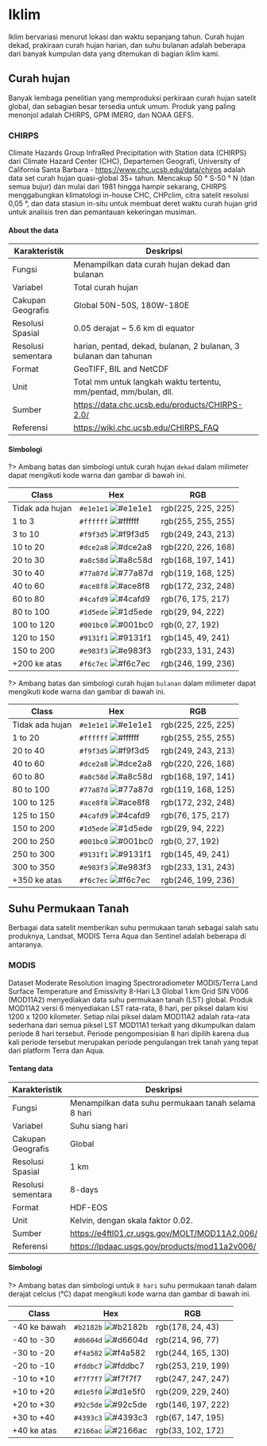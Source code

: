 # Iklim

Iklim bervariasi menurut lokasi dan waktu sepanjang tahun. Curah hujan dekad, prakiraan curah hujan harian, dan suhu bulanan adalah beberapa dari banyak kumpulan data yang ditemukan di bagian iklim kami.

## Curah hujan

Banyak lembaga penelitian yang memproduksi perkiraan curah hujan satelit global, dan sebagian besar tersedia untuk umum. Produk yang paling menonjol adalah CHIRPS, GPM IMERG, dan NOAA GEFS.

### CHIRPS

Climate Hazards Group InfraRed Precipitation with Station data (CHIRPS) dari Climate Hazard Center (CHC), Departemen Geografi, University of California Santa Barbara - https://www.chc.ucsb.edu/data/chirps adalah data set curah hujan quasi-global 35+ tahun. Mencakup 50 ° S-50 ° N (dan semua bujur) dan mulai dari 1981 hingga hampir sekarang, CHIRPS menggabungkan klimatologi in-house CHC, CHPclim, citra satelit resolusi 0,05 °, dan data stasiun in-situ untuk membuat deret waktu curah hujan grid untuk analisis tren dan pemantauan kekeringan musiman.

#### About the data

| Karakteristik  | Deskripsi  |
|---|---|
| Fungsi  | Menampilkan data curah hujan dekad dan bulanan  |
| Variabel  | Total curah hujan  |
| Cakupan Geografis  | Global 50N-50S, 180W-180E |
| Resolusi Spasial  | 0.05 derajat ~ 5.6 km di equator  |
| Resolusi sementara  | harian, pentad, dekad, bulanan, 2 bulanan, 3 bulanan dan tahunan |
| Format  | GeoTIFF, BIL and NetCDF  |
| Unit  | Total mm untuk langkah waktu tertentu, mm/pentad, mm/bulan, dll.  |
| Sumber  | https://data.chc.ucsb.edu/products/CHIRPS-2.0/  |
| Referensi  | https://wiki.chc.ucsb.edu/CHIRPS_FAQ  |

#### Simbologi

?> Ambang batas dan simbologi untuk curah hujan `dekad` dalam milimeter dapat mengikuti kode warna dan gambar di bawah ini.

| Class  | Hex  | RGB  |
|---|---|---|
| Tidak ada hujan  | `#e1e1e1` ![#e1e1e1](https://via.placeholder.com/15/e1e1e1/000000?text=+) | rgb(225, 225, 225)  |
| 1 to 3  | `#ffffff` ![#ffffff](https://via.placeholder.com/15/ffffff/000000?text=+)  | rgb(255, 255, 255)  |
| 3 to 10  | `#f9f3d5` ![#f9f3d5](https://via.placeholder.com/15/f9f3d5/000000?text=+)  | rgb(249, 243, 213)  |
| 10 to 20  | `#dce2a8` ![#dce2a8](https://via.placeholder.com/15/dce2a8/000000?text=+)  | rgb(220, 226, 168)  |
| 20 to 30  | `#a8c58d` ![#a8c58d](https://via.placeholder.com/15/a8c58d/000000?text=+)  | rgb(168, 197, 141)  |
| 30 to 40  | `#77a87d` ![#77a87d](https://via.placeholder.com/15/77a87d/000000?text=+)  | rgb(119, 168, 125)  |
| 40 to 60  | `#ace8f8` ![#ace8f8](https://via.placeholder.com/15/ace8f8/000000?text=+)  | rgb(172, 232, 248)  |
| 60 to 80  | `#4cafd9` ![#4cafd9](https://via.placeholder.com/15/4cafd9/000000?text=+)  | rgb(76, 175, 217)  |
| 80 to 100  | `#1d5ede` ![#1d5ede](https://via.placeholder.com/15/1d5ede/000000?text=+)  | rgb(29, 94, 222)  |
| 100 to 120  | `#001bc0` ![#001bc0](https://via.placeholder.com/15/001bc0/000000?text=+)  | rgb(0, 27, 192)  |
| 120 to 150  | `#9131f1` ![#9131f1](https://via.placeholder.com/15/9131f1/000000?text=+)  | rgb(145, 49, 241)  |
| 150 to 200  | `#e983f3` ![#e983f3](https://via.placeholder.com/15/e983f3/000000?text=+)  | rgb(233, 131, 243)  |
| +200 ke atas  | `#f6c7ec` ![#f6c7ec](https://via.placeholder.com/15/f6c7ec/000000?text=+)  | rgb(246, 199, 236)  |

?> Ambang batas dan simbologi curah hujan `bulanan` dalam milimeter dapat mengikuti kode warna dan gambar di bawah ini.

| Class  | Hex  | RGB  |
|---|---|---|
| Tidak ada hujan | `#e1e1e1` ![#e1e1e1](https://via.placeholder.com/15/e1e1e1/000000?text=+) | rgb(225, 225, 225)  |
| 1 to 20  | `#ffffff` ![#ffffff](https://via.placeholder.com/15/ffffff/000000?text=+)  | rgb(255, 255, 255)  |
| 20 to 40  | `#f9f3d5` ![#f9f3d5](https://via.placeholder.com/15/f9f3d5/000000?text=+)  | rgb(249, 243, 213)  |
| 40 to 60  | `#dce2a8` ![#dce2a8](https://via.placeholder.com/15/dce2a8/000000?text=+)  | rgb(220, 226, 168)  |
| 60 to 80  | `#a8c58d` ![#a8c58d](https://via.placeholder.com/15/a8c58d/000000?text=+)  | rgb(168, 197, 141)  |
| 80 to 100  | `#77a87d` ![#77a87d](https://via.placeholder.com/15/77a87d/000000?text=+)  | rgb(119, 168, 125)  |
| 100 to 125  | `#ace8f8` ![#ace8f8](https://via.placeholder.com/15/ace8f8/000000?text=+)  | rgb(172, 232, 248)  |
| 125 to 150  | `#4cafd9` ![#4cafd9](https://via.placeholder.com/15/4cafd9/000000?text=+)  | rgb(76, 175, 217)  |
| 150 to 200  | `#1d5ede` ![#1d5ede](https://via.placeholder.com/15/1d5ede/000000?text=+)  | rgb(29, 94, 222)  |
| 200 to 250  | `#001bc0` ![#001bc0](https://via.placeholder.com/15/001bc0/000000?text=+)  | rgb(0, 27, 192)  |
| 250 to 300  | `#9131f1` ![#9131f1](https://via.placeholder.com/15/9131f1/000000?text=+)  | rgb(145, 49, 241)  |
| 300 to 350  | `#e983f3` ![#e983f3](https://via.placeholder.com/15/e983f3/000000?text=+)  | rgb(233, 131, 243)  |
| +350 ke atas  | `#f6c7ec` ![#f6c7ec](https://via.placeholder.com/15/f6c7ec/000000?text=+)  | rgb(246, 199, 236)  |

## Suhu Permukaan Tanah

Berbagai data satelit memberikan suhu permukaan tanah sebagai salah satu produknya, Landsat, MODIS Terra Aqua dan Sentinel adalah beberapa di antaranya.

### MODIS

Dataset Moderate Resolution Imaging Spectroradiometer MODIS/Terra Land Surface Temperature and Emissivity 8-Hari L3 Global 1 km Grid SIN V006 (MOD11A2) menyediakan data suhu permukaan tanah (LST) global. Produk MOD11A2 versi 6 menyediakan LST rata-rata, 8 hari, per piksel dalam kisi 1200 x 1200 kilometer. Setiap nilai piksel dalam MOD11A2 adalah rata-rata sederhana dari semua piksel LST MOD11A1 terkait yang dikumpulkan dalam periode 8 hari tersebut. Periode pengomposisian 8 hari dipilih karena dua kali periode tersebut merupakan periode pengulangan trek tanah yang tepat dari platform Terra dan Aqua.

#### Tentang data

| Karakteristik  | Deskripsi  |
|---|---|
| Fungsi  | Menampilkan data suhu permukaan tanah selama 8 hari  |
| Variabel  | Suhu siang hari  |
| Cakupan Geografis  | Global |
| Resolusi Spasial  | 1 km  |
| Resolusi sementara  | 8-days  |
| Format  | HDF-EOS  |
| Unit  | Kelvin, dengan skala faktor 0.02.  |
| Sumber  | https://e4ftl01.cr.usgs.gov/MOLT/MOD11A2.006/  |
| Referensi  | https://lpdaac.usgs.gov/products/mod11a2v006/  |

#### Simbologi

?> Ambang batas dan simbologi untuk `8 hari` suhu permukaan tanah dalam derajat celcius (°C) dapat mengikuti kode warna dan gambar di bawah ini.

| Class  | Hex  | RGB  |
|---|---|---|
| -40 ke bawah  | `#b2182b` ![#b2182b](https://via.placeholder.com/15/b2182b/000000?text=+) | rgb(178, 24, 43)  |
| -40 to -30  | `#d6604d` ![#d6604d](https://via.placeholder.com/15/d6604d/000000?text=+)  | rgb(214, 96, 77)  |
| -30 to -20  | `#f4a582` ![#f4a582](https://via.placeholder.com/15/f4a582/000000?text=+)  | rgb(244, 165, 130)  |
| -20 to -10  | `#fddbc7` ![#fddbc7](https://via.placeholder.com/15/fddbc7/000000?text=+)  | rgb(253, 219, 199)  |
| -10 to +10  | `#f7f7f7` ![#f7f7f7](https://via.placeholder.com/15/f7f7f7/000000?text=+)  | rgb(247, 247, 247)  |
| +10 to +20  | `#d1e5f0` ![#d1e5f0](https://via.placeholder.com/15/d1e5f0/000000?text=+)  | rgb(209, 229, 240)  |
| +20 to +30  | `#92c5de` ![#92c5de](https://via.placeholder.com/15/92c5de/000000?text=+)  | rgb(146, 197, 222)  |
| +30 to +40  | `#4393c3` ![#4393c3](https://via.placeholder.com/15/4393c3/000000?text=+)  | rgb(67, 147, 195)  |
| +40 ke atas  | `#2166ac` ![#2166ac](https://via.placeholder.com/15/2166ac/000000?text=+)  | rgb(33, 102, 172)  |
